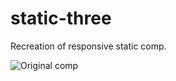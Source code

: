 # static-three
Recreation of responsive static comp.


![Original comp](https://cloud.githubusercontent.com/assets/14968813/25212401/4056b4d2-2547-11e7-92e2-35d1ebf74ccb.png)


